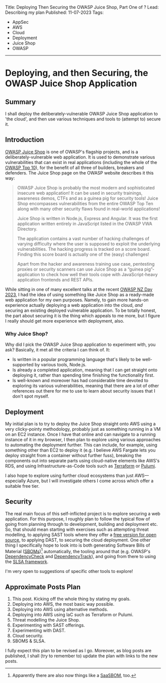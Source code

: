 Title: Deploying Then Securing the OWASP Juice Shop, Part One of ? 
Lead: Describing my plan
Published: 11-07-2023
Tags:

- AppSec
- AWS
- Cloud
- Deployment
- Juice Shop
- OWASP
---
# Deploying, and then Securing, the OWASP Juice Shop Application

## Summary

I shall deploy the deliberately-vulnerable OWASP Juice Shop application to 'the cloud', and then use various techniques and tools to (attempt to) secure it.

## Introduction

[OWASP Juice Shop](https://owasp.org/www-project-juice-shop/) is one of OWASP's flagship projects, and is a deliberately-vulnerable web application.  It is used to demonstrate various vulnerabilities that can exist in real applications (including the whole of the [OWASP Top 10](https://owasp.org/www-project-top-ten/)), for the benefit of all three of builders, breakers and defenders.  The Juice Shop page on the OWASP website describes it this way:

> OWASP Juice Shop is probably the most modern and sophisticated insecure web application! It can be used in security trainings, awareness demos, CTFs and as a guinea pig for security tools! Juice Shop encompasses vulnerabilities from the entire OWASP Top Ten along with many other security flaws found in real-world applications!
> 
> Juice Shop is written in Node.js, Express and Angular. It was the first application written entirely in JavaScript listed in the OWASP VWA Directory.
>
> The application contains a vast number of hacking challenges of varying difficulty where the user is supposed to exploit the underlying vulnerabilities. The hacking progress is tracked on a score board. Finding this score board is actually one of the (easy) challenges!
>
> Apart from the hacker and awareness training use case, pentesting proxies or security scanners can use Juice Shop as a “guinea pig”-application to check how well their tools cope with JavaScript-heavy application frontends and REST APIs.

While sitting in one of many excellent talks at the recent [OWASP NZ Day 2023](https://appsec.org.nz/conference/), I had the idea of using something like Juice Shop as a ready-made web application for my own purposes.  Namely, to gain more hands-on experience actually deploying a web application into the cloud, *and* securing an existing deployed vulnerable application.  To be totally honest, the part about securing it is the thing which appeals to me more, but I figure I really should get more experience with deployment, also.

### Why Juice Shop?

Why did I pick the OWASP Juice Shop application to experiment with, you ask?  Basically, it met all the criteria I can think of.  It:

- Is written in a popular programming language that's likely to be well-supported by various tools, Node.js.
- Is already a completed application, meaning that I can get straight onto deploying it, rather than spending time finishing the functionality first.
- Is well-known and moreover has had considerable time devoted to exploring its various vulnerabilities, meaning that there are a lot of other references out there for me to use to learn about security issues that I don't spot myself. 

## Deployment

My initial plan is to try to deploy the Juice Shop straight onto AWS using a very clicky-pointy methodology, probably just as something running in a VM on an EC2 instance.  Once I have that online and can navigate to a running instance of it in my browser, I then plan to explore using various approaches to automating the deployment further.  This can include, for example, using something other than EC2 to deploy it (e.g. I believe AWS Fargate lets you deploy straight from a container without further fuss), breaking the components out into separate parts using cloud-native elements like AWS's RDS, and using Infrastructure-as-Code tools such as [Terraform](https://www.terraform.io/) or [Pulumi](https://www.pulumi.com/).

I also hope to explore using further cloud ecosystems than just AWS—especially Azure, but I will investigate others I come across which offer a suitable free tier.

## Security

The real main focus of this self-inflicted project is to explore securing a web application.  For this purpose, I roughly plan to follow the typical flow of going from planning through to development, building and deployment etc.  So, that should mean starting with exercises such as attempting threat modelling, to applying SAST tools where they offer a [free version for open source](https://owasp.org/www-community/Free_for_Open_Source_Application_Security_Tools), to applying DAST, to securing the cloud deployment.  One other thing I specifically hope to look into is both generating Software Bills of Material ([SBOMs](https://owasp.org/www-community/Component_Analysis#software-bill-of-materials-sbom))[^SaasBOM] automatically, the tooling around that (e.g. OWASP's [DependencyCheck](https://owasp.org/www-project-dependency-check/) and [DependencyTrack](https://owasp.org/www-project-dependency-track/)), and going from there to using the [SLSA framework](https://slsa.dev/).

I'm very open to suggestions of specific other tools to explore!

## Approximate Posts Plan

1. This post.  Kicking off the whole thing by stating my goals.
2. Deploying into AWS, the most basic way possible.
3. Deploying into AWS using alternative methods.
4. Deploying into AWS using IaC such as Terraform or Pulumi.
5. Threat modelling the Juice Shop.
6. Experimenting with SAST offerings.
7. Experimenting with DAST.
8. Cloud security.
9. SBOMS & SLSA.

I fully expect this plan to be revised as I go.  Moreover, as blog posts are published, I shall (try to remember to) update the plan with links to the new posts.

[^SaaSBOM]: Apparently there are also now things like a [SaaSBOM](https://owasp.org/blog/2023/06/23/CycloneDX-v1.5.html), too.